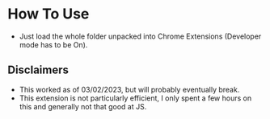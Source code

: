 # How To Use
* Just load the whole folder unpacked into Chrome Extensions (Developer mode has to be On).

## Disclaimers
* This worked as of 03/02/2023, but will probably eventually break.
* This extension is not particularly efficient, I only spent a few hours on this and generally not that good at JS.